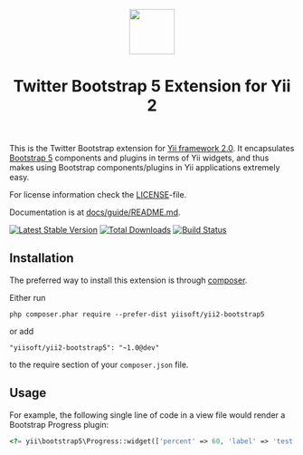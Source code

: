 <p align="center">
    <a href="http://getbootstrap.com/" target="_blank" rel="external">
        <img src="https://getbootstrap.com/docs/5.0/assets/brand/bootstrap-logo.svg" height="80px">
    </a>
    <h1 align="center">Twitter Bootstrap 5 Extension for Yii 2</h1>
    <br>
</p>

This is the Twitter Bootstrap extension for [Yii framework 2.0](http://www.yiiframework.com). It encapsulates [Bootstrap 5](http://getbootstrap.com/) components
and plugins in terms of Yii widgets, and thus makes using Bootstrap components/plugins
in Yii applications extremely easy.

For license information check the [LICENSE](LICENSE.md)-file.

Documentation is at [docs/guide/README.md](docs/guide/README.md).

[![Latest Stable Version](https://poser.pugx.org/yiisoft/yii2-bootstrap5/v/stable.png)](https://packagist.org/packages/yiisoft/yii2-bootstrap5)
[![Total Downloads](https://poser.pugx.org/yiisoft/yii2-bootstrap5/downloads.png)](https://packagist.org/packages/yiisoft/yii2-bootstrap5)
[![Build Status](https://github.com/yiisoft/yii2-bootstrap5/workflows/build/badge.svg)](https://github.com/yiisoft/yii2-bootstrap5/actions)


Installation
------------

The preferred way to install this extension is through [composer](http://getcomposer.org/download/).

Either run

```
php composer.phar require --prefer-dist yiisoft/yii2-bootstrap5
```

or add

```
"yiisoft/yii2-bootstrap5": "~1.0@dev"
```

to the require section of your `composer.json` file.

Usage
----

For example, the following
single line of code in a view file would render a Bootstrap Progress plugin:

```php
<?= yii\bootstrap5\Progress::widget(['percent' => 60, 'label' => 'test']) ?>
```
